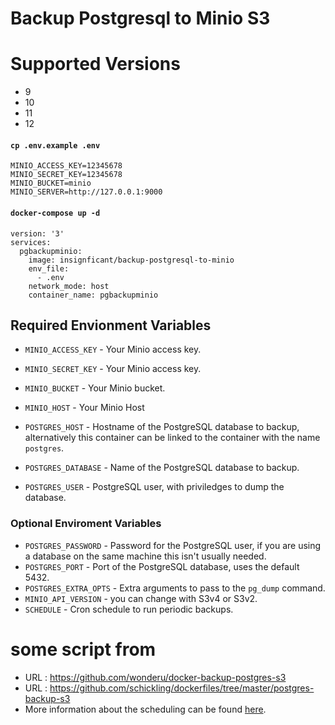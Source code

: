 

# Backup Postgresql to Minio S3 

# Supported Versions
* 9 
* 10
* 11
* 12

#### `cp .env.example .env`
```
MINIO_ACCESS_KEY=12345678
MINIO_SECRET_KEY=12345678
MINIO_BUCKET=minio
MINIO_SERVER=http://127.0.0.1:9000
```

#### `docker-compose up -d`
```
version: '3'
services:
  pgbackupminio:
    image: insignficant/backup-postgresql-to-minio
    env_file:
      - .env
    network_mode: host
    container_name: pgbackupminio
```


## Required Envionment Variables

- `MINIO_ACCESS_KEY` - Your Minio access key.
- `MINIO_SECRET_KEY` - Your Minio access key.
- `MINIO_BUCKET` - Your Minio bucket.
- `MINIO_HOST` - Your Minio Host

- `POSTGRES_HOST` - Hostname of the PostgreSQL database to backup, alternatively this container can be linked to the container with the name `postgres`.
- `POSTGRES_DATABASE` - Name of the PostgreSQL database to backup.
- `POSTGRES_USER` - PostgreSQL user, with priviledges to dump the database.

### Optional Enviroment Variables

- `POSTGRES_PASSWORD` - Password for the PostgreSQL user, if you are using a database on the same machine this isn't usually needed.
- `POSTGRES_PORT` - Port of the PostgreSQL database, uses the default 5432.
- `POSTGRES_EXTRA_OPTS` - Extra arguments to pass to the `pg_dump` command.
- `MINIO_API_VERSION` - you can change with S3v4 or S3v2.
- `SCHEDULE` - Cron schedule to run periodic backups.


# some script from 
-  URL : https://github.com/wonderu/docker-backup-postgres-s3
-  URL : https://github.com/schickling/dockerfiles/tree/master/postgres-backup-s3 
-  More information about the scheduling can be found [here](http://godoc.org/github.com/robfig/cron#hdr-Predefined_schedules).
